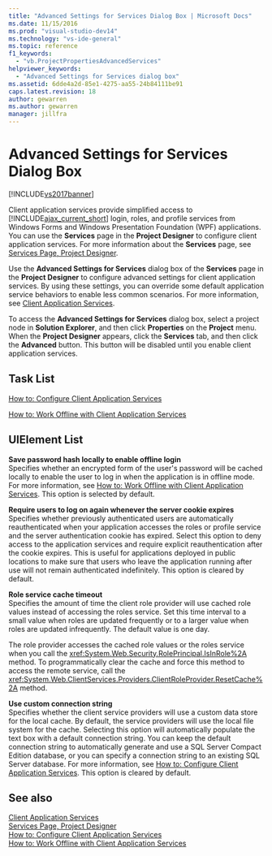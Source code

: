 ```yaml
---
title: "Advanced Settings for Services Dialog Box | Microsoft Docs"
ms.date: 11/15/2016
ms.prod: "visual-studio-dev14"
ms.technology: "vs-ide-general"
ms.topic: reference
f1_keywords: 
  - "vb.ProjectPropertiesAdvancedServices"
helpviewer_keywords: 
  - "Advanced Settings for Services dialog box"
ms.assetid: 6dde4a2d-85e1-4275-aa55-24b84111be91
caps.latest.revision: 18
author: gewarren
ms.author: gewarren
manager: jillfra
---
```

# Advanced Settings for Services Dialog Box
[!INCLUDE[vs2017banner](../../includes/vs2017banner.md)]

Client application services provide simplified access to [!INCLUDE[ajax_current_short](../../includes/ajax-current-short-md.md)] login, roles, and profile services from Windows Forms and Windows Presentation Foundation (WPF) applications. You can use the **Services** page in the **Project Designer** to configure client application services. For more information about the **Services** page, see [Services Page, Project Designer](../../ide/reference/services-page-project-designer.md).  
  
 Use the **Advanced Settings for Services** dialog box of the **Services** page in the **Project Designer** to configure advanced settings for client application services. By using these settings, you can override some default application service behaviors to enable less common scenarios. For more information, see [Client Application Services](https://msdn.microsoft.com/library/1487d8df-089e-4f21-abfb-a791a652b58e).  
  
 To access the **Advanced Settings for Services** dialog box, select a project node in **Solution Explorer**, and then click **Properties** on the **Project** menu. When the **Project Designer** appears, click the **Services** tab, and then click the **Advanced** button. This button will be disabled until you enable client application services.  
  
## Task List  
 [How to: Configure Client Application Services](https://msdn.microsoft.com/library/34a8688a-a32c-40d3-94be-c8e610c6a4e8)  
  
 [How to: Work Offline with Client Application Services](https://msdn.microsoft.com/f792cb16-8520-4a0f-9dc9-07bfbc454e38)  
  
## UIElement List  
 **Save password hash locally to enable offline login**  
 Specifies whether an encrypted form of the user's password will be cached locally to enable the user to log in when the application is in offline mode. For more information, see [How to: Work Offline with Client Application Services](https://msdn.microsoft.com/f792cb16-8520-4a0f-9dc9-07bfbc454e38). This option is selected by default.  
  
 **Require users to log on again whenever the server cookie expires**  
 Specifies whether previously authenticated users are automatically reauthenticated when your application accesses the roles or profile service and the server authentication cookie has expired. Select this option to deny access to the application services and require explicit reauthentication after the cookie expires. This is useful for applications deployed in public locations to make sure that users who leave the application running after use will not remain authenticated indefinitely. This option is cleared by default.  
  
 **Role service cache timeout**  
 Specifies the amount of time the client role provider will use cached role values instead of accessing the roles service. Set this time interval to a small value when roles are updated frequently or to a larger value when roles are updated infrequently. The default value is one day.  
  
 The role provider accesses the cached role values or the roles service when you call the <xref:System.Web.Security.RolePrincipal.IsInRole%2A> method. To programmatically clear the cache and force this method to access the remote service, call the <xref:System.Web.ClientServices.Providers.ClientRoleProvider.ResetCache%2A> method.  
  
 **Use custom connection string**  
 Specifies whether the client service providers will use a custom data store for the local cache. By default, the service providers will use the local file system for the cache. Selecting this option will automatically populate the text box with a default connection string. You can keep the default connection string to automatically generate and use a SQL Server Compact Edition database, or you can specify a connection string to an existing SQL Server database. For more information, see [How to: Configure Client Application Services](https://msdn.microsoft.com/library/34a8688a-a32c-40d3-94be-c8e610c6a4e8). This option is cleared by default.  
  
## See also  
 [Client Application Services](https://msdn.microsoft.com/library/1487d8df-089e-4f21-abfb-a791a652b58e)   
 [Services Page, Project Designer](../../ide/reference/services-page-project-designer.md)   
 [How to: Configure Client Application Services](https://msdn.microsoft.com/library/34a8688a-a32c-40d3-94be-c8e610c6a4e8)   
 [How to: Work Offline with Client Application Services](https://msdn.microsoft.com/f792cb16-8520-4a0f-9dc9-07bfbc454e38)
